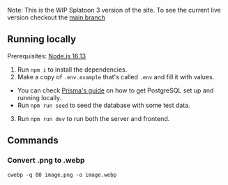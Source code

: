 Note: This is the WIP Splatoon 3 version of the site. To see the current live version checkout the [main branch](https://github.com/Sendouc/sendou.ink/tree/main)

## Running locally

Prerequisites: [Node.js 16.13](https://nodejs.org/en/)

1) Run `npm i` to install the dependencies.
2) Make a copy of `.env.example` that's called `.env` and fill it with values.
- You can check [Prisma's guide](https://www.prisma.io/dataguide/postgresql/setting-up-a-local-postgresql-database) on how to get PostgreSQL set up and running locally.
- Run `npm run seed` to seed the database with some test data.
3) Run `npm run dev` to run both the server and frontend.

## Commands

### Convert .png to .webp

`cwebp -q 80 image.png -o image.webp`
